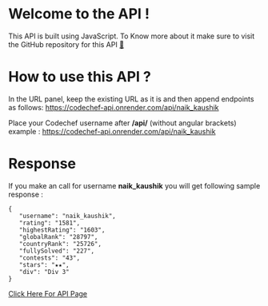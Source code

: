 # Welcome to the API !
This API is built using JavaScript. To Know more about it make sure to visit the GitHub repository for this API [🔗](https://github.com/naik-kaushik/CodeChef-API)


# How to use this API ?

In the URL panel, keep the existing URL as it is and then append endpoints as follows:
https://codechef-api.onrender.com/api/naik_kaushik

Place your Codechef username after **/api/** (without angular brackets)
example : https://codechef-api.onrender.com/api/naik_kaushik

# Response
If you make an call for username **naik_kaushik** you will get following sample response :

    {
       "username": "naik_kaushik",
       "rating": "1581",
       "highestRating": "1603",
	   "globalRank": "28797",
       "countryRank": "25726",
       "fullySolved": "227",
       "contests": "43",
       "stars": "★★",
       "div": "Div 3"
    }

[Click Here For API Page](https://codechef-api.onrender.com/)
